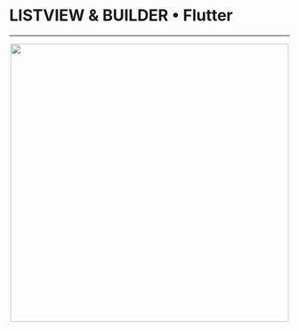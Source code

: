 # LISTVIEW & BUILDER • Flutter
---
<p align="center">
      <img width="500" src="https://user-images.githubusercontent.com/51033703/227735110-22aae887-bb16-49e3-8874-b72395fa913a.png">
 </p>
